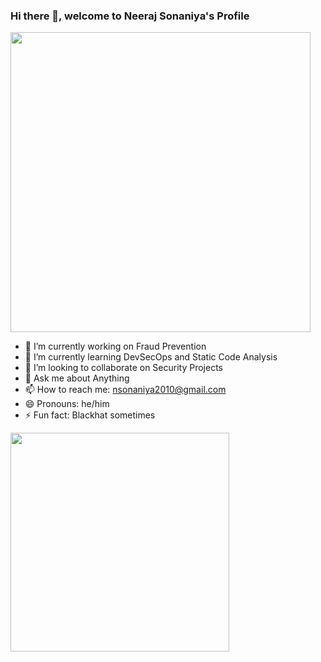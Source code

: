 ### Hi there 👋, welcome to Neeraj Sonaniya's Profile
<img src="https://github-readme-stats.vercel.app/api?username=nsonaniya2010&show_icons=true&theme=tokyonight" width="480">


- 🔭 I’m currently working on Fraud Prevention
- 🌱 I’m currently learning DevSecOps and Static Code Analysis
- 👯 I’m looking to collaborate on Security Projects
- 💬 Ask me about Anything
- 📫 How to reach me: nsonaniya2010@gmail.com
- 😄 Pronouns: he/him
- ⚡ Fun fact: Blackhat sometimes


<img src="https://github-readme-stats.vercel.app/api/top-langs/?username=nsonaniya2010" width="350">
